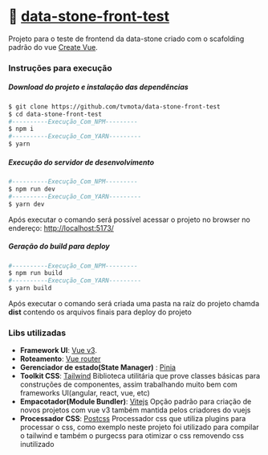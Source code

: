 # 🛒 [data-stone-front-test](https://app.com)

Projeto para o teste de frontend da data-stone criado com o scafolding padrão do vue [Create Vue](https://github.com/vuejs/create-vue).

### Instruções para execução

##### Download do projeto e instalação das dependências

```bash
$ git clone https://github.com/tvmota/data-stone-front-test
$ cd data-stone-front-test
#----------Execução_Com_NPM---------
$ npm i
#----------Execução_Com_YARN---------
$ yarn
```

##### Execução do servidor de desenvolvimento

```bash
#----------Execução_Com_NPM---------
$ npm run dev
#----------Execução_Com_YARN---------
$ yarn dev
```

Após executar o comando será possível acessar o projeto no browser no endereço: [http://localhost:5173/](http://localhost:5173/)

##### Geração do build para deploy

```bash
#----------Execução_Com_NPM---------
$ npm run build
#----------Execução_Com_YARN---------
$ yarn build
```

Após executar o comando será criada uma pasta na raíz do projeto chamda **dist** contendo os arquivos finais para deploy do projeto

### Libs utilizadas

- **Framework UI**: [Vue v3](https://vuejs.org/).
- **Roteamento**: [Vue router](https://router.vuejs.org/)
- **Gerenciador de estado(State Manager)** : [Pinia](https://pinia.vuejs.org/)
- **Toolkit CSS**: [Tailwind](https://tailwindcss.com/)
  Biblioteca utilitária que prove classes básicas para construções de componentes, assim trabalhando muito bem com frameworks UI(angular, react, vue, etc)
- **Empacotador(Module Bundler)**: [Vitejs](https://vitejs.dev/)
  Opção padrão para criação de novos projetos com vue v3 também mantida pelos criadores do vuejs
- **Processador CSS**: [Postcss](https://postcss.org/)
  Processador css que utiliza plugins para processar o css, como exemplo neste projeto foi utilizado para compilar o tailwind e também o purgecss para otimizar o css removendo css inutilizado
